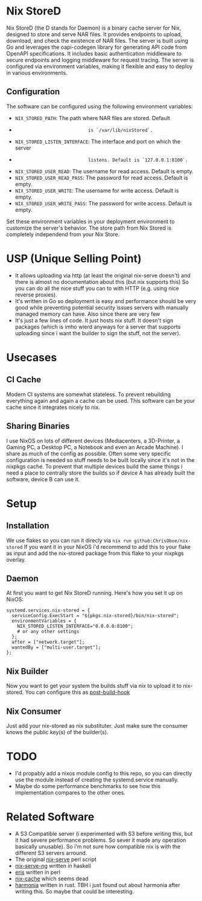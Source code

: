 # Nix StoreD

Nix StoreD (the D stands for Daemon) is a binary cache server for Nix,
designed to store and serve NAR files. It provides endpoints to upload,
download, and check the existence of NAR files. The server is built using
Go and leverages the oapi-codegen library for generating API code from
OpenAPI specifications. It includes basic authentication middleware to
secure endpoints and logging middleware for request tracing. The server
is configured via environment variables, making it flexible and easy to
deploy in various environments.

## Configuration

The software can be configured using the following environment variables:

- `NIX_STORED_PATH`:             The path where NAR files are stored. Default
-                                is `/var/lib/nixStored`.
- `NIX_STORED_LISTEN_INTERFACE`: The interface and port on which the server
-                                listens. Default is `127.0.0.1:8100`.
- `NIX_STORED_USER_READ`:        The username for read access. Default is empty.
- `NIX_STORED_USER_READ_PASS`:   The password for read access. Default is empty.
- `NIX_STORED_USER_WRITE`:       The username for write access. Default is empty.
- `NIX_STORED_USER_WRITE_PASS`:  The password for write access. Default is empty.

Set these environment variables in your deployment environment to
customize the server's behavior. The store path from Nix Stored is completely
independend from your Nix Store.

# USP (Unique Selling Point)
- It allows uploading via http (at least the original nix-serve doesn't)
  and there is almost no documentation about this (but nix supports this)
  So you can do all the nice stuff you can to with HTTP (e.g. using nice
  reverse proxies). 
- It's written in Go so deployment is easy and performance should be very
  good while preventing potential security issues servers with manually
  managed memory can have. Also since there are very few
- It's just a few lines of code. It just hosts nix stuff. It doesn't sign
  packages (which is imho wierd anyways for a server that supports
  uploading since i want the builder to sign the stuff, not the server).

# Usecases
## CI Cache
Modern CI systems are somewhat stateless. To prevent rebuilding everything
again and again a cache can be used. This software can be your cache since
it integrates nicely to nix.

## Sharing Binaries
I use NixOS on lots of different devices (Mediacenters, a 3D-Printer,
a Gaming PC, a Desktop PC, a Notebook and even an Arcade Machine). I
share as much of the config as possible. Often some very specific
configuration is needed so stuff needs to be built locally since it's
not in the nixpkgs cache. To prevent that multiple devices build the
same things i need a place to centrally store the builds so if device
A has already built the software, device B can use it.

# Setup
## Installation
We use flakes so you can run it direcly via ```nix run github:ChrisOboe/nix-stored```
If you want it in your NixOS i'd recommend to add this to your flake as input
and add the nix-stored package from this flake to your nixpkgs overlay.

## Daemon
At first you want to get Nix StoreD running. Here's how you set it up on NixOS:
```
systemd.services.nix-stored = {
  serviceConfig.ExecStart = "${pkgs.nix-stored}/bin/nix-stored";
  environmentVariables = {
    NIX_STORED_LISTEN_INTERFACE="0.0.0.0:8100";
    # or any other settings
  };
  after = ["network.target"];
  wantedBy = ["multi-user.target"];
};
```

## Nix Builder
Now you want to get your system the builds stuff via nix to upload it to
nix-stored. You can configure this as
[post-build-hook](https://nix.dev/guides/recipes/post-build-hook.html)

## Nix Consumer
Just add your nix-stored as nix substituter. Just make sure the consumer knows
the public key(s) of the builder(s).

# TODO
- I'd propably add a nixos module config to this repo, so you can directly use
  the module instead of creating the systemd.service manually.
- Maybe do some performance benchmarks to see how this implementation compares
  to the other ones.

# Related Software
- A S3 Compatible server (i experimented with S3 before writing this, but it
  had severe performance problems. So sever it made any operation basically
  unusable). So i'm not sure how compatible nix is with the different S3
  servers arround.
- The original [nix-serve](https://github.com/edolstra/nix-serve) perl script
- [nix-serve-ng](https://github.com/aristanetworks/nix-serve-ng) written in haskell
- [eris](https://github.com/thoughtpolice/eris) written in perl
- [nix-cache](https://github.com/serokell/nix-cache) which seems dead
- [harmonia](https://github.com/nix-community/harmonia) written in rust. TBH i
  just found out about harmonia after writing this. So maybe that could be
  interesting.
